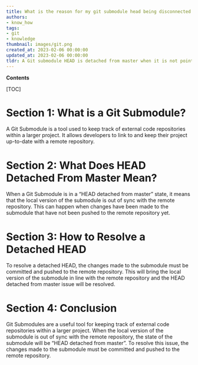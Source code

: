```yaml
---
title: What is the reason for my git submodule head being disconnected from the master branch?
authors:
- know_how
tags:
- git
- knowledge
thumbnail: images/git.png
created_at: 2023-02-06 00:00:00
updated_at: 2023-02-06 00:00:00
tldr: A Git submodule HEAD is detached from master when it is not pointing to the latest commit in the master branch of the submodule`s repository.
---
```


**Contents**

[TOC]

# Section 1: What is a Git Submodule?
A Git Submodule is a tool used to keep track of external code repositories within a larger project. It allows developers to link to and keep their project up-to-date with a remote repository.

# Section 2: What Does HEAD Detached From Master Mean?
When a Git Submodule is in a “HEAD detached from master” state, it means that the local version of the submodule is out of sync with the remote repository. This can happen when changes have been made to the submodule that have not been pushed to the remote repository yet.

# Section 3: How to Resolve a Detached HEAD
To resolve a detached HEAD, the changes made to the submodule must be committed and pushed to the remote repository. This will bring the local version of the submodule in line with the remote repository and the HEAD detached from master issue will be resolved.

# Section 4: Conclusion
Git Submodules are a useful tool for keeping track of external code repositories within a larger project. When the local version of the submodule is out of sync with the remote repository, the state of the submodule will be “HEAD detached from master”. To resolve this issue, the changes made to the submodule must be committed and pushed to the remote repository.

